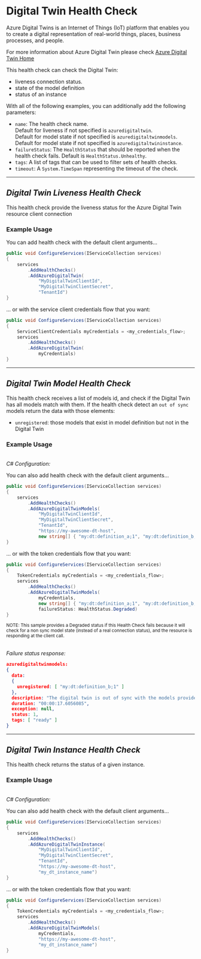 # **Digital Twin Health Check**

Azure Digital Twins is an Internet of Things (IoT) platform that enables you to create a digital representation of real-world things, places, business processes, and people.

For more information about Azure Digital Twin please check [Azure Digital Twin Home](https://azure.microsoft.com/en-us/services/digital-twins/)

This health check can check the Digital Twin:

- liveness connection status.
- state of the model definition
- status of an instance

With all of the following examples, you can additionally add the following parameters:

- `name`: The health check name.
  <br/>Default for liveness if not specified is `azuredigitaltwin`.
  <br/>Default for model state if not specified is `azuredigitaltwinmodels`.
  <br/>Default for model state if not specified is `azuredigitaltwininstance`.
- `failureStatus`: The `HealthStatus` that should be reported when the health check fails. Default is `HealthStatus.Unhealthy`.
- `tags`: A list of tags that can be used to filter sets of health checks.
- `timeout`: A `System.TimeSpan` representing the timeout of the check.

---

## _Digital Twin Liveness Health Check_

This health check provide the liveness status for the Azure Digital Twin resource client connection

### Example Usage

You can add health check with the default client arguments...

```cs
public void ConfigureServices(IServiceCollection services)
{
    services
        .AddHealthChecks()
        .AddAzureDigitalTwin(
            "MyDigitalTwinClientId",
            "MyDigitalTwinClientSecret",
            "TenantId")
}
```

... or with the service client credentials flow that you want:

```cs
public void ConfigureServices(IServiceCollection services)
{
    ServiceClientCredentials myCredentials = <my_credentials_flow>;
    services
        .AddHealthChecks()
        .AddAzureDigitalTwin(
            myCredentials)
}
```

---

## _Digital Twin Model Health Check_

This health check receives a list of models id, and check if the Digital Twin has all models match with them.
If the health check detect an `out of sync` models return the data with those elements:

- `unregistered`: those models that exist in model definition but not in the Digital Twin

### Example Usage

<br/>_C# Configuration:_

You can also add health check with the default client arguments...

```cs
public void ConfigureServices(IServiceCollection services)
{
    services
        .AddHealthChecks()
        .AddAzureDigitalTwinModels(
            "MyDigitalTwinClientId",
            "MyDigitalTwinClientSecret",
            "TenantId",
            "https://my-awesome-dt-host",
            new string[] { "my:dt:definition_a;1", "my:dt:definition_b;1", "my:dt:definition_c;1" })
}
```

... or with the token credentials flow that you want:

```cs
public void ConfigureServices(IServiceCollection services)
{
    TokenCredentials myCredentials = <my_credentials_flow>;
    services
        .AddHealthChecks()
        .AddAzureDigitalTwinModels(
            myCredentials,
            new string[] { "my:dt:definition_a;1", "my:dt:definition_b;1", "my:dt:definition_c;1" },
            failureStatus: HealthStatus.Degraded)
}
```

<small>NOTE: This sample provides a Degraded status if this Health Check fails because it will check for a non sync model state (instead of a real connection status), and the resource is responding at the client call.</small>

<br/>_Failure status response:_

```json
azuredigitaltwinmodels:
{
  data:
  {
    unregistered: [ "my:dt:definition_b;1" ]
  },
  description: "The digital twin is out of sync with the models provided",
  duration: "00:00:17.6056085",
  exception: null,
  status: 1,
  tags: [ "ready" ]
}
```

---

## _Digital Twin Instance Health Check_

This health check returns the status of a given instance.

### Example Usage

<br/>_C# Configuration:_

You can also add health check with the default client arguments...

```cs
public void ConfigureServices(IServiceCollection services)
{
    services
        .AddHealthChecks()
        .AddAzureDigitalTwinInstance(
            "MyDigitalTwinClientId",
            "MyDigitalTwinClientSecret",
            "TenantId",
            "https://my-awesome-dt-host",
            "my_dt_instance_name")
}
```

... or with the token credentials flow that you want:

```cs
public void ConfigureServices(IServiceCollection services)
{
    TokenCredentials myCredentials = <my_credentials_flow>;
    services
        .AddHealthChecks()
        .AddAzureDigitalTwinModels(
            myCredentials,
            "https://my-awesome-dt-host",
            "my_dt_instance_name")
}
```

